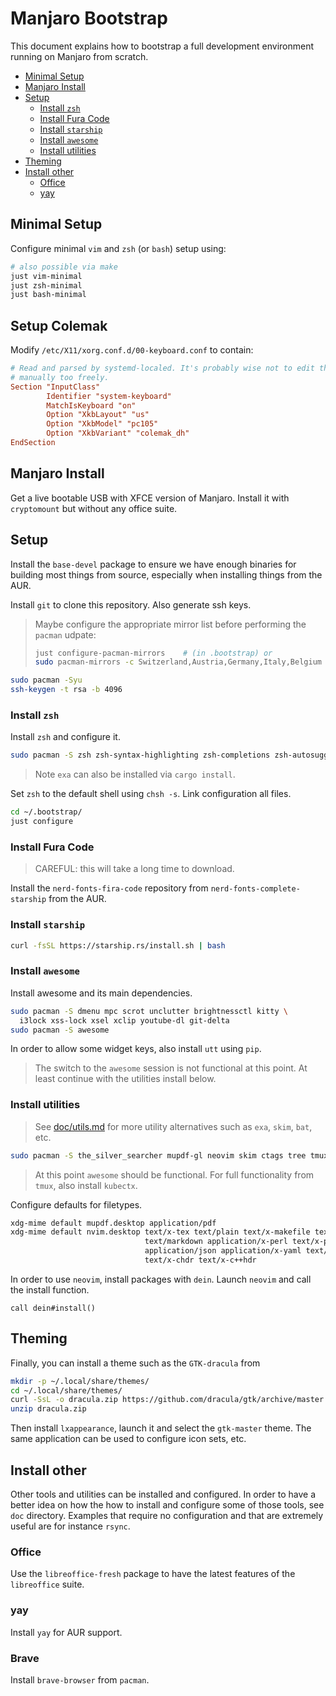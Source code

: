 # Manjaro Bootstrap

This document explains how to bootstrap a full development environment running on Manjaro from
scratch.

* [Minimal Setup](#minimal-setup)
* [Manjaro Install](#manjaro-install)
* [Setup](#setup)
  * [Install `zsh`](#install-`zsh`)
  * [Install Fura Code](#install-fura-code)
  * [Install `starship`](#install-`starship`)
  * [Install `awesome`](#install-`awesome`)
  * [Install utilities](#install-utilities)
* [Theming](#theming)
* [Install other](#install-other)
  * [Office](#office)
  * [yay](#yay)

## Minimal Setup

Configure minimal `vim` and `zsh` (or `bash`) setup using:

```bash
# also possible via make
just vim-minimal  
just zsh-minimal
just bash-minimal
```

## Setup Colemak

Modify `/etc/X11/xorg.conf.d/00-keyboard.conf` to contain:

```conf
# Read and parsed by systemd-localed. It's probably wise not to edit this file
# manually too freely.
Section "InputClass"
        Identifier "system-keyboard"
        MatchIsKeyboard "on"
        Option "XkbLayout" "us"
        Option "XkbModel" "pc105"
        Option "XkbVariant" "colemak_dh"
EndSection
```

## Manjaro Install

Get a live bootable USB with XFCE version of Manjaro. Install it with `cryptomount` but without any
office suite.

## Setup

Install the `base-devel` package to ensure we have enough binaries for building most things from
source, especially when installing things from the AUR.

Install `git` to clone this repository. Also generate ssh keys.

> Maybe configure the appropriate mirror list before performing the `pacman` udpate:
>
> ```bash
> just configure-pacman-mirrors    # (in .bootstrap) or
> sudo pacman-mirrors -c Switzerland,Austria,Germany,Italy,Belgium
> ```

```bash
sudo pacman -Syu
ssh-keygen -t rsa -b 4096
```

### Install `zsh`

Install `zsh` and configure it.

```bash
sudo pacman -S zsh zsh-syntax-highlighting zsh-completions zsh-autosuggestions exa ripgrep just
```

> Note `exa` can also be installed via `cargo install`.

Set `zsh` to the default shell using `chsh -s`. Link configuration all files.

```bash
cd ~/.bootstrap/
just configure
```

### Install Fura Code

> CAREFUL: this will take a long time to download.

Install the `nerd-fonts-fira-code` repository from `nerd-fonts-complete-starship` from the AUR.

### Install `starship`

```bash
curl -fsSL https://starship.rs/install.sh | bash
```

### Install `awesome`

Install awesome and its main dependencies.

```bash
sudo pacman -S dmenu mpc scrot unclutter brightnessctl kitty \
  i3lock xss-lock xsel xclip youtube-dl git-delta
sudo pacman -S awesome
```

In order to allow some widget keys, also install `utt` using `pip`.

> The switch to the `awesome` session is not functional at this point. At least continue with the
> utilities install below.

### Install utilities

> See [doc/utils.md](doc/utils.md) for more utility alternatives such as `exa`, `skim`, `bat`, etc.

```bash
sudo pacman -S the_silver_searcher mupdf-gl neovim skim ctags tree tmux
```

> At this point `awesome` should be functional. For full functionality from `tmux`, also install
> `kubectx`.

Configure defaults for filetypes.

```zsh
xdg-mime default mupdf.desktop application/pdf
xdg-mime default nvim.desktop text/x-tex text/plain text/x-makefile text/rust text/x-log \
                              text/markdown application/x-perl text/x-python text/x-java \
                              application/json application/x-yaml text/x-csrc text/x-c++src \
                              text/x-chdr text/x-c++hdr
```


In order to use `neovim`, install packages with `dein`. Launch `neovim` and call the install
function.

```viml
call dein#install()
```

## Theming

Finally, you can install a theme such as the `GTK-dracula` from

```bash
mkdir -p ~/.local/share/themes/
cd ~/.local/share/themes/
curl -SsL -o dracula.zip https://github.com/dracula/gtk/archive/master.zip
unzip dracula.zip
```

Then install `lxappearance`, launch it and select the `gtk-master` theme. The same application can
be used to configure icon sets, etc.


## Install other

Other tools and utilities can be installed and configured. In order to have a better idea on how the
how to install and configure some of those tools, see `doc` directory. Examples that require no
configuration and that are extremely useful are for instance `rsync`.

### Office

Use the `libreoffice-fresh` package to have the latest features of the `libreoffice` suite.

### yay

Install `yay` for AUR support.

### Brave

Install `brave-browser` from `pacman`.
